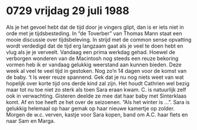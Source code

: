 # 0729 vrijdag 29 juli 1988
Als je het gevoel hebt dat de tijd door je vingers glipt, dan is er iets niet in orde met je tijdsbesteding. In “de Toverber” van Thomas Mann staat een mooie discussie over tijdsbeleving. In strijd met de common sense opvatting wordt verdedigd dat de tijd erg langzaam gaat als je veel te doen hebt en vlug als je je verveelt.
Vandaag een prima werkdag gehad. Hoewel de verborgen wonderen van de Macintosh nog steeds een reuze bekoring vormen heb ik er vandaag gelukkig weerstand aan kunnen bieden. Deze week al veel te veel tijd in gestoken.
Nog zo’n 14 dagen voor de komst van de baby. ‘t Is weer reuze spannend. Gek dat je nu nog niets weet van wat hopelijk over korte tijd ons derde kind zal zijn.
Het houdt Cathrien wel bezig maar tot nu toe niet zo sterk als toen Sara eraan kwam. C. is natuurlijk zelf ook in verwachting. Gisteren deelde ze mee dat haar baby met Sinterklaas komt. Af en toe heeft ze het over de seizoenen. “Als het winter is …”. Sara is gelukkig helemaal op haar gemak op haar nieuwe kamertje op zolder. Morgen de w.c. verven, kastje voor Sara kopen, band om A.C. haar fiets en naar Sam en Marga.
